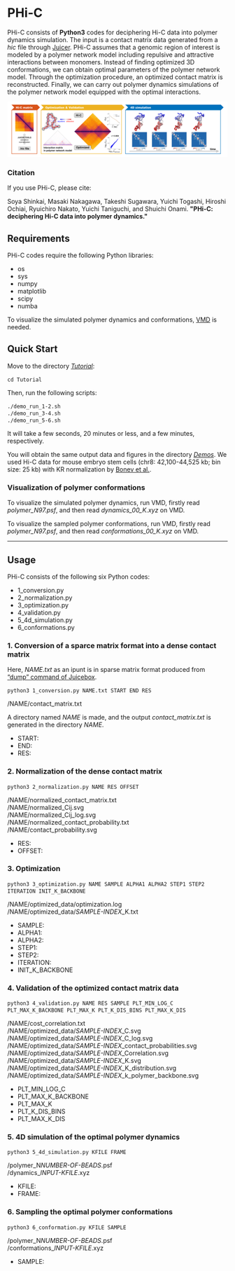 # PHi-C

PHi-C consists of **Python3** codes for deciphering Hi-C data into polymer dynamics simulation.
The input is a contact matrix data generated from a _hic_ file through [Juicer](https://github.com/aidenlab/juicer).
PHi-C assumes that a genomic region of interest is modeled by a polymer network model including repulsive and attractive interactions between monomers.
Instead of finding optimized 3D conformations, we can obtain optimal parameters of the polymer network model.
Through the optimization procedure, an optimized contact matrix is reconstructed.
Finally, we can carry out polymer dynamics simulations of the polymer network model equipped with the optimal interactions.

![overview](/images/overview.png)

### Citation

If you use PHi-C, please cite:

Soya Shinkai, Masaki Nakagawa, Takeshi Sugawara, Yuichi Togashi, Hiroshi Ochiai,
Ryuichiro Nakato, Yuichi Taniguchi, and Shuichi Onami.
**"PHi-C: deciphering Hi-C data into polymer dynamics."**

## Requirements

PHi-C codes require the following Python libraries:

-   os
-   sys
-   numpy
-   matplotlib
-   scipy
-   numba

To visualize the simulated polymer dynamics and conformations, [VMD](https://www.ks.uiuc.edu/Research/vmd/) is needed.

## Quick Start

Move to the directory [_Tutorial_](/Tutorial):

    cd Tutorial

Then, run the following scripts:

    ./demo_run_1-2.sh
    ./demo_run_3-4.sh
    ./demo_run_5-6.sh

It will take a few seconds, 20 minutes or less, and a few minutes, respectively.

You will obtain the same output data and figures in the directory [_Demos_](/Demos).
We used Hi-C data for mouse embryo stem cells (chr8: 42,100-44,525 kb; bin size: 25 kb) with KR normalization by [Bonev et al.](https://doi.org/10.1016/j.cell.2017.09.043).

### Visualization of polymer conformations

To visualize the simulated polymer dynamics, run VMD, firstly read _polymer_N97.psf_, and then read _dynamics_00_K.xyz_ on VMD.

To visualize the sampled polymer conformations, run VMD, firstly read _polymer_N97.psf_, and then read _conformations_00_K.xyz_ on VMD.

* * *

## Usage

PHi-C consists of the following six Python codes:

-   1_conversion.py
-   2_normalization.py
-   3_optimization.py
-   4_validation.py
-   5_4d_simulation.py
-   6_conformations.py

### 1. Conversion of a sparce matrix format into a dense contact matrix

Here, _NAME.txt_ as an ipunt is in sparse matrix format produced from [“dump” command of Juicebox](https://github.com/aidenlab/juicer/wiki/Data-Extraction).

    python3 1_conversion.py NAME.txt START END RES

/NAME/contact_matrix.txt

A directory named _NAME_ is made, and the output _contact_matrix.txt_ is generated in the directory _NAME_.

-   START:
-   END:
-   RES:

### 2. Normalization of the dense contact matrix

    python3 2_normalization.py NAME RES OFFSET

/NAME/normalized_contact_matrix.txt  
/NAME/normalized_Cij.svg  
/NAME/normalized_Cij_log.svg  
/NAME/normalized_contact_probability.txt  
/NAME/contact_probability.svg

-   RES:
-   OFFSET:

### 3. Optimization

    python3 3_optimization.py NAME SAMPLE ALPHA1 ALPHA2 STEP1 STEP2 ITERATION INIT_K_BACKBONE

/NAME/optimized_data/optimization.log  
/NAME/optimized_data/_SAMPLE-INDEX_\_K.txt


-   SAMPLE:
-   ALPHA1:
-   ALPHA2:
-   STEP1:
-   STEP2:
-   ITERATION:
-   INIT_K_BACKBONE

### 4. Validation of the optimized contact matrix data

    python3 4_validation.py NAME RES SAMPLE PLT_MIN_LOG_C PLT_MAX_K_BACKBONE PLT_MAX_K PLT_K_DIS_BINS PLT_MAX_K_DIS

/NAME/cost_correlation.txt  
/NAME/optimized_data/_SAMPLE-INDEX_\_C.svg  
/NAME/optimized_data/_SAMPLE-INDEX_\_C_log.svg  
/NAME/optimized_data/_SAMPLE-INDEX_\_contact_probabilities.svg  
/NAME/optimized_data/_SAMPLE-INDEX_\_Correlation.svg  
/NAME/optimized_data/_SAMPLE-INDEX_\_K.svg  
/NAME/optimized_data/_SAMPLE-INDEX_\_K_distribution.svg  
/NAME/optimized_data/_SAMPLE-INDEX_\_k_polymer_backbone.svg

-   PLT_MIN_LOG_C
-   PLT_MAX_K_BACKBONE
-   PLT_MAX_K
-   PLT_K_DIS_BINS
-   PLT_MAX_K_DIS

### 5. 4D simulation of the optimal polymer dynamics

    python3 5_4d_simulation.py KFILE FRAME

/polymer_N*NUMBER-OF-BEADS*.psf  
/dynamics_*INPUT-KFILE*.xyz

-   KFILE:
-   FRAME:

### 6. Sampling the optimal polymer conformations

    python3 6_conformation.py KFILE SAMPLE

/polymer_N*NUMBER-OF-BEADS*.psf  
/conformations_*INPUT-KFILE*.xyz


-   SAMPLE:
